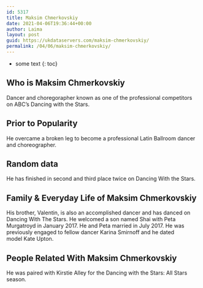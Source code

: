 ```yaml
---
id: 5317
title: Maksim Chmerkovskiy
date: 2021-04-06T19:36:44+00:00
author: Laima
layout: post
guid: https://ukdataservers.com/maksim-chmerkovskiy/
permalink: /04/06/maksim-chmerkovskiy/
---
```


* some text
{: toc}


## Who is Maksim Chmerkovskiy
                  
                  
                  
Dancer and choregorapher known as one of the professional competitors on ABC&#8217;s Dancing with the Stars.
                  
              
            
              
            
                
                
                
## Prior to Popularity
                  
                  
                  
He overcame a broken leg to become a professional Latin Ballroom dancer and choreographer.
                  
              
            
              
            
                
                
                
## Random data
                  
                  
                  
He has finished in second and third place twice on Dancing With the Stars.
                  
              
            
              
            
                
                
                
## Family & Everyday Life of Maksim Chmerkovskiy
                  
                  
                  
His brother, Valentin, is also an accomplished dancer and has danced on Dancing With The Stars. He welcomed a son named Shai with Peta Murgatroyd in January 2017. He and Peta married in July 2017. He was previously engaged to fellow dancer Karina Smirnoff and he dated model Kate Upton.  
                  
              
            
              
            
                
                
                
## People Related With Maksim Chmerkovskiy
                  
                  
                  
He was paired with Kirstie Alley for the Dancing with the Stars: All Stars season.
                  
              
            
              
            
                
              
            
              
              
            
            
              
            
          
          
          